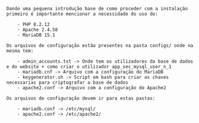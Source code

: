
	Dando uma pequena introdução base de como proceder com a instalação primeiro é importante mencionar a necessidade do uso do:

		- PHP 8.2.12
		- Apache 2.4.58
		- MariaDB 15.1

	Os arquivos de configuração estão presentes na pasta configs/ onde na mesma tem:

		- admin_accounts.txt -> Onde tem os utilizadores da base de dados e do website + como criar o utilizador app_sec_mysql_user_n_1
		- mariadb.cnf -> Arquivo com a configuração do MariaDB
		- keygenerator.sh -> Script em bash para criar as chaves necessarias para criptografar a base de dados
		- apache2.conf -> Arquivo com a configuração do Apache2

	Os arquivos de configuração devem ir para estas pastas:

		- mariadb.conf -> /etc/mysql/
		- apache2.conf -> /etc/apache2/


